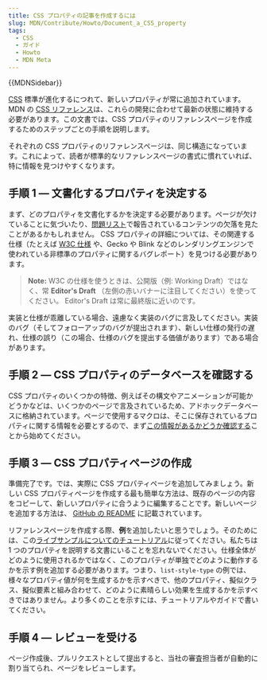 ```yaml
---
title: CSS プロパティの記事を作成するには
slug: MDN/Contribute/Howto/Document_a_CSS_property
tags:
  - CSS
  - ガイド
  - Howto
  - MDN Meta
---
```

{{MDNSidebar}}

[CSS](/ja/docs/Web/CSS) 標準が進化するにつれて、新しいプロパティが常に追加されています。MDN の [CSS リファレンス](/ja/docs/Web/CSS/Reference)は、これらの開発に合わせて最新の状態に維持する必要があります。この文書では、CSS プロパティのリファレンスページを作成するためのステップごとの手順を説明します。

それぞれの CSS プロパティのリファレンスページは、同じ構造になっています。これによって、読者が標準的なリファレンスページの書式に慣れていれば、特に情報を見つけやすくなります。

## 手順 1 — 文書化するプロパティを決定する

まず、どのプロパティを文書化するかを決定する必要があります。ページが欠けていることに気づいたり、[問題リスト](https://github.com/mdn/content/issues)で報告されているコンテンツの欠落を見たことがあるかもしれません。 CSS プロパティの詳細については、その関連する仕様（たとえば [W3C 仕様](https://www.w3.org/Style/CSS/) や、Gecko や Blink などのレンダリングエンジンで使われている非標準のプロパティに関するバグレポート）を見つける必要があります。

> **Note:** W3C の仕様を使うときは、公開版（例: Working Draft）ではなく、常 **Editor's Draft** （左側の赤いバナーに注目してください）を使ってください。 Editor's Draft は常に最終版に近いのです。

実装と仕様が乖離している場合、遠慮なく実装のバグに言及してください。実装のバグ（そしてフォローアップのバグが提出されます）、新しい仕様の発行の遅れ、仕様の誤り（この場合、仕様のバグを提出する価値があります）である場合があります。

## 手順 2 — CSS プロパティのデータベースを確認する

CSS プロパティのいくつかの特徴、例えばその構文やアニメーションが可能かどうかなどは、いくつかのページで言及されているため、アドホックデータベースに格納されています。ページで使用するマクロは、そこに保存されているプロパティに関する情報を必要とするので、まず[この情報があるかどうか確認する](/ja/docs/MDN/Contribute/Howto/Update_the_CSS_JSON_DB)ことから始めてください。

## 手順 3 — CSS プロパティページの作成

準備完了です。では、実際に CSS プロパティページを追加してみましょう。新しい CSS プロパティページを作成する最も簡単な方法は、既存のページの内容をコピーして、新しいプロパティに合うように編集することです。新しいページを追加する方法は、 [GitHub の README](https://github.com/mdn/content#adding-a-new-document) に記載されています。

リファレンスページを作成する際、**例**を追加したいと思うでしょう。そのためには、この[ライブサンプルについてのチュートリアル](/ja/docs/MDN/Structures/Live_samples)に従ってください。私たちは 1 つのプロパティを説明する文書にいることを忘れないでください。仕様全体がどのように使用されるかではなく、このプロパティが単独でどのように動作するかを示す例を追加する必要があります。つまり、`list-style-type` の例では、様々なプロパティ値が何を生成するかを示すべきで、他のプロパティ、擬似クラス、擬似要素と組み合わせて、どのように素晴らしい効果を生成するかを示すべきではありません。より多くのことを示すには、チュートリアルやガイドで書いてください。

## 手順 4 — レビューを受ける

ページ作成後、プルリクエストとして提出すると、当社の審査担当者が自動的に割り当てられ、ページをレビューします。
